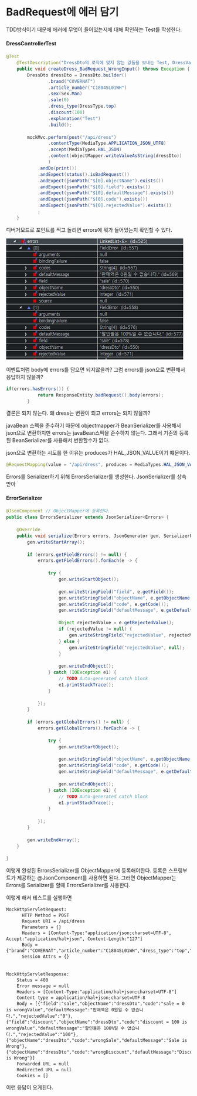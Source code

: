 # BadRequest에 에러 담기

TDD방식이기 때문에 에러에 무엇이 들어있는지에 대해 확인하는 Test를 작성한다.

#### DressControllerTest

```java
@Test
	@TestDescription("DressDto의 로직에 맞지 않는 값들을 보내는 Test, DressValidator 수행")
	public void createDress_BadRequest_WrongInput() throws Exception {
		DressDto dressDto = DressDto.builder()
				.brand("COVERNAT")
				.article_number("C1804SL01WH")
				.sex(Sex.Man)
				.sale(0)
				.dress_type(DressType.top)
				.discount(100)
				.explanation("Test")
				.build();
		
		mockMvc.perform(post("/api/dress")
				.contentType(MediaType.APPLICATION_JSON_UTF8)
				.accept(MediaTypes.HAL_JSON)
				.content(objectMapper.writeValueAsString(dressDto))
				)
			.andDo(print())
			.andExpect(status().isBadRequest())
			.andExpect(jsonPath("$[0].objectName").exists())
			.andExpect(jsonPath("$[0].field").exists())
			.andExpect(jsonPath("$[0].defaultMessage").exists())
			.andExpect(jsonPath("$[0].code").exists())
			.andExpect(jsonPath("$[0].rejectedValue").exists())
			;
	}
```



디버거모드로 포인트를 찍고 돌리면 errors에 뭐가 들어있는지 확인할 수 있다.

![1592818424992](.\asset\4-debug_point.JPG)



이벤트처럼 body에 errors를 담으면 되지않을까? 그럼 errors를 json으로 변환해서 응답하지 않을까?

```java
if(errors.hasErrors()) {
			return ResponseEntity.badRequest().body(errors);
		}
```

결론은 되지 않는다. 왜 dress는 변환이 되고 errors는 되지 않을까?

javaBean 스펙을 준수하기 때문에 objectmapper가 BeanSerializer를 사용해서 json으로 변환하지만 errors는 javaBean스펙을 준수하지 않는다. 그래서 기존의 등록된 BeanSerializer를 사용해서 변환할수가 없다.



json으로 변환하는 시도를 한 이유는 produces가 HAL_JSON_VALUE이기 떄문이다.

```java
@RequestMapping(value = "/api/dress", produces = MediaTypes.HAL_JSON_VALUE+";charset=UTF-8")
```

 

Errors를 Serializer하기 위해 ErrorsSerializer를 생성한다. JsonSerializer를 상속받아

#### ErrorSerializer

```java
@JsonComponent // ObjectMapper에 등록한다.
public class ErrorsSerializer extends JsonSerializer<Errors> {

	@Override
	public void serialize(Errors errors, JsonGenerator gen, SerializerProvider serializers) throws IOException {
		gen.writeStartArray();

		if (errors.getFieldErrors() != null) {
			errors.getFieldErrors().forEach(e -> {

				try {
					gen.writeStartObject();

					gen.writeStringField("field", e.getField());
					gen.writeStringField("objectName", e.getObjectName());
					gen.writeStringField("code", e.getCode());
					gen.writeStringField("defaultMessage", e.getDefaultMessage());

					Object rejectedValue = e.getRejectedValue();
					if (rejectedValue != null) {
						gen.writeStringField("rejectedValue", rejectedValue.toString());
					} else {
						gen.writeStringField("rejectedValue", null);
					}

					gen.writeEndObject();
				} catch (IOException e1) {
					// TODO Auto-generated catch block
					e1.printStackTrace();
				}

			});
		}

		if (errors.getGlobalErrors() != null) {
			errors.getGlobalErrors().forEach(e -> {

				try {
					gen.writeStartObject();

					gen.writeStringField("objectName", e.getObjectName());
					gen.writeStringField("code", e.getCode());
					gen.writeStringField("defaultMessage", e.getDefaultMessage());

					gen.writeEndObject();
				} catch (IOException e1) {
					// TODO Auto-generated catch block
					e1.printStackTrace();
				}

			});
		}

		gen.writeEndArray();
	}

}

```



이렇게 완성된 ErrorsSerializer를 ObjectMapper에 등록해야한다. 등록은 스프링부트가 제공하는 @JsonComponent를 사용하면 된다. 그러면 ObjectMapper는 Errors를 Serializer를 할때 ErrorsSerializer를 사용한다.

이렇게 해서 테스트를 실행하면

```
MockHttpServletRequest:
      HTTP Method = POST
      Request URI = /api/dress
      Parameters = {}
      Headers = [Content-Type:"application/json;charset=UTF-8", Accept:"application/hal+json", Content-Length:"127"]
      Body = {"brand":"COVERNAT","article_number":"C1804SL01WH","dress_type":"top","sex":"Man","sale":0,"discount":100,"explanation":"Test"}
      Session Attrs = {}


MockHttpServletResponse:
    Status = 400
    Error message = null
    Headers = [Content-Type:"application/hal+json;charset=UTF-8"]
    Content type = application/hal+json;charset=UTF-8
    Body = [{"field":"sale","objectName":"dressDto","code":"sale = 0 is wrongValue","defaultMessage":"판매액은 0원일 수 없습니다.","rejectedValue":"0"},{"field":"discount","objectName":"dressDto","code":"discount = 100 is wrongValue","defaultMessage":"할인율은 100%일 수 없습니다.","rejectedValue":"100"},{"objectName":"dressDto","code":"wrongSale","defaultMessage":"Sale is Wrong"},{"objectName":"dressDto","code":"wrongDiscount","defaultMessage":"Discount is Wrong"}]
    Forwarded URL = null
    Redirected URL = null
    Cookies = []
```

이런 응답이 오게된다.